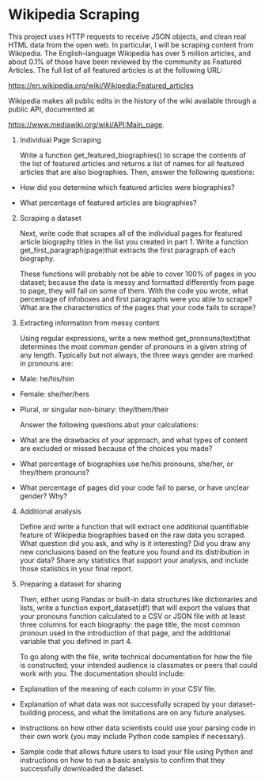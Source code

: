 # Wikipedia Scraping

This project uses HTTP requests to receive JSON objects, and clean real HTML data from the open web. In particular, I will be scraping content from Wikipedia. The English-language Wikipedia has over 5 million articles, and about 0.1% of those have been reviewed by the community as ​Featured Articles​. The full list of all featured articles is at the following URL:

https://en.wikipedia.org/wiki/Wikipedia:Featured_articles

Wikipedia makes all public edits in the history of the wiki available through a public API, documented at 

​https://www.mediawiki.org/wiki/API:Main_page​.

1. Individual Page Scraping

    Write a function ​get_featured_biographies() ​to scrape the contents of the list of featured articles and returns a list of names for all featured articles that are also biographies. Then, answer the following questions:

- How did you determine which featured articles were biographies?

- What percentage of featured articles are biographies?

2. Scraping a dataset

    Next, write code that scrapes all of the individual pages for featured article biography titles in the list you created in part 1. Write a function ​get_first_paragraph(page)​that extracts the first paragraph of each biography.

    These functions will probably not be able to cover 100% of pages in you dataset; because the data is messy and formatted differently from page to page, they will fail on some of them. With the code you wrote, what percentage of infoboxes and first paragraphs were you able to scrape? What are the characteristics of the pages that your code fails to scrape?

3. Extracting information from messy content
    
    Using regular expressions, write a new method ​get_pronouns(text)​that determines the most common gender of pronouns in a given string of any length. Typically but not always, the three ways gender are marked in pronouns are:

- Male: he/his/him

- Female: she/her/hers

- Plural, or singular non-binary: they/them/their

    Answer the following questions abut your calculations:

- What are the drawbacks of your approach, and what types of content are excluded or missed because of the choices you made?

- What percentage of biographies use he/his pronouns, she/her, or they/them pronouns?

- What percentage of pages did your code fail to parse, or have unclear gender? Why?

4. Additional analysis

    Define and write a function that will extract one additional quantifiable feature of Wikipedia biographies based on the raw data you scraped. What question did you ask, and why is it interesting? Did you draw any new conclusions based on the feature you found and its distribution in your data? Share any statistics that support your analysis, and include those statistics in your final report.

 5. Preparing a dataset for sharing
    
    Then, either using Pandas or built-in data structures like dictionaries and lists, write a function export_dataset(df) ​that will export the values that your pronouns function calculated to a CSV or JSON file with at least three columns for each biography: the page title, the most common pronoun used in the introduction of that page, and the additional variable that you defined in part 4.

    To go along with the file, write technical documentation for how the file is constructed; your intended audience is classmates or peers that could work with you. The documentation should include:

- Explanation of the meaning of each column in your CSV file.

- Explanation of what data was not successfully scraped by your dataset-building process, and
what the limitations are on any future analyses.

- Instructions on how other data scientists could use your parsing code in their own work (you
may include Python code samples if necessary).

- Sample code that allows future users to load your file using Python and instructions on how
to run a basic analysis to confirm that they successfully downloaded the dataset.
